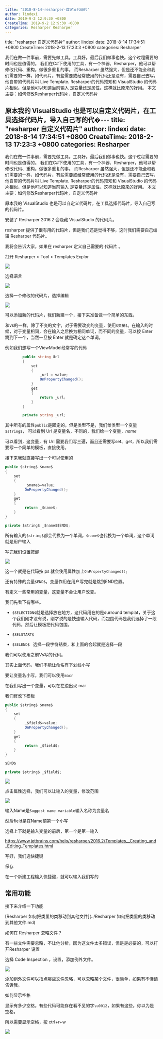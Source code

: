 ```yaml
---
title: "2018-8-14-resharper-自定义代码片"
author: lindexi
date: 2019-9-2 12:9:30 +0800
CreateTime: 2019-9-2 12:9:30 +0800
categories: Resharper Resharper
---
```


title: "resharper 自定义代码片"
author: lindexi
date: 2018-8-14 17:34:51 +0800
CreateTime: 2018-2-13 17:23:3 +0800
categories: Resharper

<!--more-->



我们在做一件事前，需要先做工具，工具好，最后我们做事也快。这个过程需要的时间也是值得的。
我们在C#下使用的工具，有一个神器，Resharper，他可以帮修改代码、重构，做很多重复的事。
而Resharper 虽然强大，但是还不能全和我们需要的一样，如代码片，有些需要或经常使用的代码还是没有，需要自己去写，他自带的代码片叫 Live Template.
Resharper的代码预知和 VisualStudio 的代码片相似，但是他可以知道当前输入
是变量还是属性，这样就比原来的好用。
本文主要：如何修改Resharper代码片，自定义代码片

<!--more-->



<div id="toc"></div>

<!-- 标签：Resharper -->

原本我的 VisualStudio 也是可以自定义代码片，在工具选择代码片，导入自己写的代�---
title: "resharper 自定义代码片"
author: lindexi
date: 2018-8-14 17:34:51 +0800
CreateTime: 2018-2-13 17:23:3 +0800
categories: Resharper
---

我们在做一件事前，需要先做工具，工具好，最后我们做事也快。这个过程需要的时间也是值得的。
我们在C#下使用的工具，有一个神器，Resharper，他可以帮修改代码、重构，做很多重复的事。
而Resharper 虽然强大，但是还不能全和我们需要的一样，如代码片，有些需要或经常使用的代码还是没有，需要自己去写，他自带的代码片叫 Live Template.
Resharper的代码预知和 VisualStudio 的代码片相似，但是他可以知道当前输入
是变量还是属性，这样就比原来的好用。
本文主要：如何修改Resharper代码片，自定义代码片

<!--more-->



<div id="toc"></div>

<!-- 标签：Resharper -->

原本我的 VisualStudio 也是可以自定义代码片，在工具选择代码片，导入自己写的代码片。

安装了 Resharper 2016.2 会隐藏 VisualStudio 的代码片。

resharper 提供了很有用的代码片，但是我们还是觉得不够，这时我们需要自己编辑 Resharper 代码片。

我将会告诉大家，如果在 resharper 定义自己需要的 代码片 。

打开 Resharper > Tool > Templates Explor

![](http://image.acmx.xyz/76a67ab5-7429-4e23-8bd2-6d6d68755c8e2016122205413.jpg)

选择语言

![](http://image.acmx.xyz/76a67ab5-7429-4e23-8bd2-6d6d68755c8e2016122205450.jpg)

选择一个修改的代码片，选择编辑

![](http://image.acmx.xyz/76a67ab5-7429-4e23-8bd2-6d6d68755c8e2016122205827.jpg)

可以添加新的代码片，我们新建一个，接下来准备做一个简单的东西。

和vs的一样，除了不变的文字，对于需要改变的变量，使用`$变量$`。在输入的时候，对于变量相同，会在输入之后换为相同单词，而不同的变量，可以按 Enter 跳到下一个，当然一旦按 Enter 就是确定这个单词。

例如我们想写一个ViewModel经常写的代码

```csharp
        public string Url
        {
            set
            {
                _url = value;
                OnPropertyChanged();
            }
            get
            {
                return _url;
            }
        }

        private string _url;

```

其中所有的属性`public`是固定的，但是类型不是，我们给类型一个变量`$string$`，
可以看到 Url 是变量名，不同的，我们给一个变量，$name$

可以看到，这变量，有 Url 需要我们写三遍，而且还需要写set、get，所以我们需要写一个简单的模板，直接使用。

接下来我就直接写出一个可以使用的

```csharp
public $string$ $name$
{
    set
    {
         _$name$=value;  
		 OnPropertyChanged();       
    }
    get
    {
         return _$name$;
    }
}

private $string$ _$name$$END$;

```

所有输入的`$string$`都会代换为一个单词，`$name$`也代换为一个单词，这个单词就是用户输入

写完我们设置按键

![](http://image.acmx.xyz/136fe646-e19f-446e-99e9-0159fa8e5fca2016123193729.jpg)

这一个就是在代码按 ps 就会使用属性加上`OnPropertyChanged();`


还有特殊的变量`$END$`，变量作用在用户写完就是跳到END位置。

有定义一些常用的变量，这变量不会让用户改变。

我们先看下有哪些。

 - `$SELECTION$`就是选择放在地方，这代码用在的是surround templat，关于这个我们刚才没有说，刚才说的是快速输入代码，而包围代码是我们选择了一段代码，然后让模板把代码包围。

 - `$SELSTART$`

 - `$SELEND$ ` 选择一段字符结束，和上面的合起就是选择一段

我们可以使用之前Vs写的代码。

其实上面代码，我们不能让命名有下划线小写

要让变量名小写，我们可以使用`macr`

在我们写出一个变量，可以在左边出现 mar

我们修改下模板

```csharp
public $string$ $name$
{
    set
    {
         _$field$=value;  
		 OnPropertyChanged();       
    }
    get
    {
         return _$field$;
    }
}

$END$

private $string$ _$field$;

```

![](http://image.acmx.xyz/76a67ab5-7429-4e23-8bd2-6d6d68755c8e2016122213645.jpg)

点击属性选择，我们可以让输入的变量，修改范围

![](http://image.acmx.xyz/76a67ab5-7429-4e23-8bd2-6d6d68755c8e2016122213830.jpg)

输入Name是`Suggest name variable`输入名称为变量名

然后field是在Name前第一个小写

选择上下就是输入变量的前后，第一个是第一输入

https://www.jetbrains.com/help/resharper/2016.2/Templates__Creating_and_Editing_Templates.html

写好，我们选快捷键

保存

在一个新建工程输入快捷键，就可以输入我们写的

## 常用功能

接下来介绍一下功能

[Resharper 如何把类里的类移动到其他文件](../Resharper 如何把类里的类移动到其他文件.md)

如何在 Resharper  忽略文件？

有一些文件需要忽略，不让他分析，因为这文件太多错误，但是是必要的，可以打开Resharper 设置

选择 Code Inspection ，设置，添加例外文件。

![](http://image.acmx.xyz/AwCCAwMAItoFADbzBgABAAQArj4BAGZDAgBo6AkA6Nk%3D%2F2017413103255.jpg)

添加例外文件可以指点哪些文件忽略，可以忽略某个文件，很简单，如果有不懂请告诉我。



如何显示空格

显示有多少空格，有些代码可能存在看不见的字`\u0012`，如果有这些，你以为是空格。

所以需要显示空格，按 ctrl+r+w

![](http://image.acmx.xyz/AwCCAwMAItoFADbzBgABAAQArj4BAGZDAgBo6AkA6Nk%3D%2F2017413103548.jpg)






